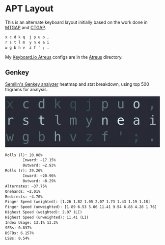 # APT Layout

This is an alternate keyboard layout initially based on the work done in [MTGAP][1] and [CTGAP][2].

```txt
x c d k q  j p u o ,
r s t l m  y n e a i
w g b h v  z f ' ; .
```

My [Keyboard.io Atreus](https://keyboard.io/atreus) configs are in the [Atreus](Atreus) directory.


## Genkey

[Semilin's Genkey analyzer](https://github.com/semilin/genkey) heatmap and stat breakdown, using top 500 trigrams for analysis.

![Genkey](Genkey.png)

```txt
Rolls (l): 20.08%
        Inward: ~17.15%
        Outward: ~2.93%
Rolls (r): 29.26%
        Inward: ~20.96%
        Outward: ~8.29%
Alternates: ~37.75%
Onehands: ~2.01%
Redirects: ~4.70%
Finger Speed (weighted): [1.26 1.82 1.05 2.07 1.73 1.43 1.19 1.18]
Finger Speed (unweighted): [1.89 6.53 5.06 11.41 9.54 6.88 4.28 1.76]
Highest Speed (weighted): 2.07 (LI)
Highest Speed (unweighted): 11.41 (LI)
Index Usage: 13.1% 13.2%
SFBs: 0.837%
DSFBs: 6.157%
LSBs: 0.54%
```

[1]: https://mathematicalmulticore.wordpress.com/the-keyboard-layout-project/
[2]: https://github.com/CTGAP/ctgap-keyboard-layout#ctgap-20-deprecated
